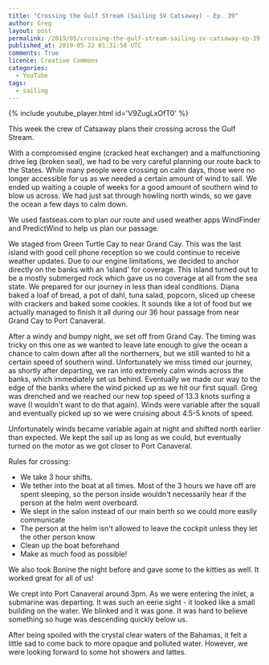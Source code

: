 ```yaml
---
title: "Crossing the Gulf Stream (Sailing SV Catsaway) - Ep. 39"
author: Greg
layout: post
permalink: /2019/05/crossing-the-gulf-stream-sailing-sv-catsaway-ep-39
published_at: 2019-05-22 01:31:58 UTC
comments: True
licence: Creative Commons
categories:
  - YouTube
tags:
  - sailing
---
```


{% include youtube_player.html id='V9ZugLxOfT0' %}

This week the crew of Catsaway plans their crossing across the Gulf Stream.

With a compromised engine (cracked heat exchanger) and a malfunctioning drive leg (broken seal), we had to be very careful planning our route back to the States.  While many people were crossing on calm days, those were no longer accessible for us as we needed a certain amount of wind to sail.  We ended up waiting a couple of weeks for a good amount of southern wind to blow us across.  We had just sat through howling north winds, so we gave the ocean a few days to calm down.  

We used fastseas.com to plan our route and used weather apps WindFinder and PredictWind to help us plan our passage.

We staged from Green Turtle Cay to near Grand Cay.  This was the last island with good cell phone reception so we could continue to receive weather updates.  Due to our engine limitations, we decided to anchor directly on the banks with an ‘island' for coverage.  This island turned out to be a mostly submerged rock which gave us no coverage at all from the sea state.  We prepared for our journey in less than ideal conditions.  Diana baked a loaf of bread, a pot of dahl, tuna salad, popcorn, sliced up cheese with crackers and baked some cookies.  It sounds like a lot of food but we actually managed to finish it all during our 36 hour passage from near Grand Cay to Port Canaveral.  

After a windy and bumpy night, we set off from Grand Cay.  The timing was tricky on this one as we wanted to leave late enough to give the ocean a chance to calm down after all the northerners, but we still wanted to hit a certain speed of southern wind.  Unfortunately we miss timed our journey, as shortly after departing, we ran into extremely calm winds across the banks, which immediately set us behind.  Eventually we made our way to the edge of the banks where the wind picked up as we hit our first squall.  Greg was drenched and we reached our new top speed of 13.3 knots surfing a wave (I wouldn't want to do that again).  Winds were variable after the squall and eventually picked up so we were cruising about 4.5-5 knots of speed.  

Unfortunately winds became variable again at night and shifted north earlier than expected.  We kept the sail up as long as we could, but eventually turned on the motor as we got closer to Port Canaveral.

Rules for crossing:
 - We take 3 hour shifts.
 - We tether into the boat at all times.  Most of the 3 hours we have off are spent sleeping, so the person inside wouldn't necessarily hear if the person at the helm went overboard.
 - We slept in the salon instead of our main berth so we could more easily communicate
 - The person at the helm isn't allowed to leave the cockpit unless they let the other person know
 - Clean up the boat beforehand 
 - Make as much food as possible!

We also took Bonine the night before and gave some to the kitties as well.  It worked great for all of us!

We crept into Port Canaveral around 3pm.  As we were entering the inlet, a submarine was departing.  It was such an eerie sight - it looked like a small building on the water.  We blinked and it was gone.  It was hard to believe something so huge was descending quickly below us.

After being spoiled with the crystal clear waters of the Bahamas, it felt a little sad to come back to more opaque and polluted water.  However, we were looking forward to some hot showers and lattes.
